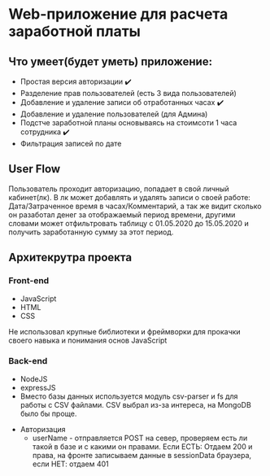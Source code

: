 # Web-приложение для расчета заработной платы

## Что умеет(будет уметь) приложение:

- Простая версия авторизации :heavy_check_mark:
- Разделение прав пользователей (есть 3 вида пользователей)
- Добавление и удаление записи об отработанных часах :heavy_check_mark:
- Добавление и удаление пользователей (для Админа)
- Подстче заработной планы основываясь на стоимсоти 1 часа сотрудника :heavy_check_mark:
- Фильтрация записей по дате

## User Flow

Пользователь проходит авторизацию, попадает в свой личный кабинет(лк).
В лк может добавлять и удалять записи о своей работе: Дата/Затраченное время в часах/Комментарий,
а так же видит сколько он разаботал денег за отображаемый период времени,
другими словами может отфильтровать таблицу с 01.05.2020 до 15.05.2020 и получить заработанную сумму за этот период.

## Архитекрутра проекта

### Front-end
- JavaScript
- HTML
- CSS

Не использовал крупные библиотеки и фреймворки для прокачки своего навыка и понимания основ JavaScript

### Back-end
- NodeJS
- expressJS
- Вместо базы данных используется модуль csv-parser и fs для работы с CSV файлами. CSV выбрал из-за интереса, на MongoDB было бы проще.

+ Авторизация
  + userName - отправляется POST на север, проверяем есть ли такой в базе и с какими он правами. Если ЕСТЬ: Отдаем 200 и права, на фронте записываем данные в sessionData браузера, если НЕТ: отдаем 401
